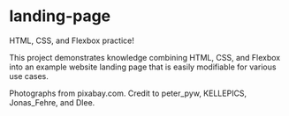 # landing-page
HTML, CSS, and Flexbox practice!

This project demonstrates knowledge combining HTML, CSS, and Flexbox into an example website landing page that is easily modifiable for various use cases.

Photographs from pixabay.com. Credit to peter_pyw, KELLEPICS, Jonas_Fehre, and Dlee.